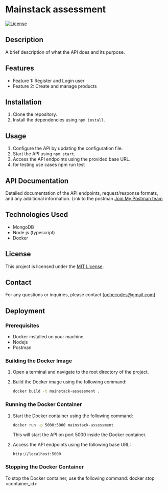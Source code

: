 # Mainstack assessment

[![License](https://img.shields.io/badge/license-MIT-blue.svg)](https://opensource.org/licenses/MIT)

## Description

A brief description of what the API does and its purpose.

## Features

- Feature 1: Register and Login user 
- Feature 2: Create and manage products 


## Installation

1. Clone the repository.
2. Install the dependencies using `npm install`.


## Usage

1. Configure the API by updating the configuration file.
2. Start the API using `npm start`.
3. Access the API endpoints using the provided base URL.
4. for testing use cases npm run test 

## API Documentation

Detailed documentation of the API endpoints, request/response formats, and any additional information. Link to the postman [Join My Postman team](https://app.getpostman.com/join-team?invite_code=b99fc6f31c4fa0dd9c22b37dcb7b422a&target_code=a3bdec947b9c570f854432368c31e15b)

## Technologies Used

- MongoDB
- Node js (typescript)
- Docker



## License

This project is licensed under the [MIT License](https://opensource.org/licenses/MIT).

## Contact

For any questions or inquiries, please contact [ochecodes@gmail.com].
## Deployment

### Prerequisites

- Docker installed on your machine.
- Nodejs 
- Postman

### Building the Docker Image

1. Open a terminal and navigate to the root directory of the project.
2. Build the Docker image using the following command:

    ```bash
    docker build -t mainstack-assessment .
    ```

### Running the Docker Container

1. Start the Docker container using the following command:

    ```bash
    docker run -p 5000:5000 mainstack-assessment
    ```

    This will start the API on port 5000 inside the Docker container.

2. Access the API endpoints using the following base URL:

    ```
    http://localhost:5000
    ```

### Stopping the Docker Container

To stop the Docker container, use the following command:
docker stop <container_id>